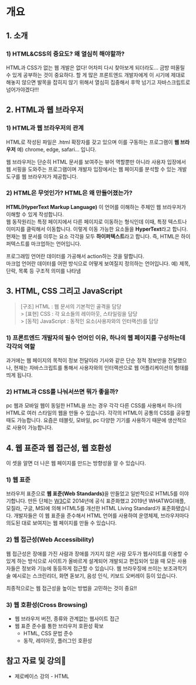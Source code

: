 # 개요

## 1. 소개

### 1) HTML&CSS의 중요도? 왜 열심히 해야할까?

HTML과 CSS가 없는 웹 개발은 없다! 어차피 다시 찾아보게 되더라도... 금방 떠올릴 수 있게 공부하는 것이 중요하다. 할 게 많은 프론트엔드 개발자에게 이 시기에 제대로 해놓지 않으면 발목을 잡히지 않기 위해서 열심히 집중해서 후딱 넘기고 자바스크립트로 넘어가야겠다!!!

## 2. HTML과 웹 브라우저

### 1) HTML과 웹 브라우저의 관계

HTML로 작성된 파일은 .html 확장자를 갖고 있으며 이를 구동하는 프로그램이 **웹 브라우저** 예) chrome, edge, safari... 입니다.

웹 브라우저는 단순히 HTML 문서를 보여주는 뷰어 역할뿐만 아니라 사용자 입장에서 웹 서핑을 도와주는 프로그램이며 개발자 입장에서는 웹 페이지를 분석할 수 있는 개발 도구를 웹 브라우저가 제공합니다.

### 2) HTML은 무엇인가? HTML은 왜 만들어졌는가?

**HTML(HyperText Markup Language)**
이 언어를 이해하는 주체인 웹 브라우저가 이해할 수 있게 작성합니다.<br/>
웹 동작원리는 특정 페이지에서 다른 페이지로 이동하는 형식인데 이때, 특정 텍스트나 이미지를 클릭해서 이동합니다. 이렇게 이동 가능한 요소들을 **HyperText**라고 합니다. 현재는 웹 문서를 이루는 요소 각각을 모두 **하이퍼텍스트**라고 합니다. 즉, HTML은 하이퍼텍스트를 마크업하는 언어입니다.

프로그래밍 언어란 데이터를 가공해서 action하는 것을 말합니다.<br/> 마크업 언어란 데이터를 어떤 방식으로 어떻게 보여질지 정의하는 언어입니다. 예) 제목, 단락, 목록 등 구조적 의미를 나타냄

## 3. HTML, CSS 그리고 JavaScript

> [구조] HTML : 웹 문서의 기본적인 골격을 담당<br/> > [표현] CSS : 각 요소들의 레이아웃, 스타일링을 담당<br/> > [동작] JavaScript : 동적인 요소(사용자와의 인터랙션)를 담당

### 1) 프론트엔드 개발자의 필수 언어인 이유, 하나의 웹 페이지를 구성하는데 각각의 역할

과거에는 웹 페이지의 목적이 정보 전달이라 기사와 같은 단순 정적 정보만을 전달했으나, 현재는 자바스크립트를 통해서 사용자와의 인터랙션으로 웹 어플리케이션의 형태를 띄게 됩니다.

### 2) HTML과 CSS를 나눠서쓰면 뭐가 좋을까?

pc 웹과 모바일 웹이 동일한 HTML을 쓰는 경우 각각 다른 CSS를 사용해서 하나의 HTML로 여러 스타일의 웹을 만들 수 있습니다. 각각의 HTML이 공통의 CSS를 공유할 때도 가능합니다. 요즘은 테블릿, 모바일, pc 다양한 기기를 사용하기 때문에 생산적으로 사용이 가능합니다.

## 4. 웹 표준과 웹 접근성, 웹 호환성

이 셋을 알면 더 나은 웹 페이지를 만드는 방향성을 알 수 있습니다.

### 1) 웹 표준

브라우저 표준으로 <strong>웹 표준(Web Standards)</strong>을 만들었고 일반적으로 HTML5를 이야기합니다. 만든 단체는 [W3C](https://www.w3.org/)로 2014년에 공식 표준화했고 2019년 WHATWG(애플, 모질라, 구글, MS)에 의해 HTML5를 개선한 HTML Living Standard가 표준화됐습니다. 개발자들은 이 웹 표준을 준수해서 HTML 언어를 사용하여 운영체제, 브라우저마다 의도된 대로 보여지는 웹 페이지를 만들 수 있습니다.

### 2) 웹 접근성(Web Accessibility)

웹 접근성은 장애를 가진 사람과 장애를 가지지 않은 사람 모두가 웹사이트를 이용할 수 있게 하는 방식으로 사이트가 올바르게 설계되어 개발되고 편집되어 있을 때 모든 사용자들은 정보와 기능에 동등하게 접근할 수 있습니다. 웹 브라우징에 쓰이는 보조과학기술 예시로는 스크린리더, 화면 돋보기, 음성 인식, 키보드 오버레이 등이 있습니다.

최종적으로는 웹 접근성을 높이는 방법을 고민하는 것이 중요!!

### 3) 웹 호환성(Cross Browsing)

- 웹 브라우저 버전, 종류와 관계없는 웹사이트 접근
- 웹 표준 준수를 통한 브라우저 호환성 확보
  - HTML, CSS 문법 준수
  - 동작, 레이아웃, 플러그인 호환성

## 참고 자료 및 강의📑

- 제로베이스 강의 - HTML
